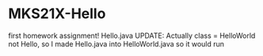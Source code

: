 # MKS21X-Hello
first homework assignment! Hello.java
UPDATE:
Actually class = HelloWorld not Hello, so I made Hello.java into HelloWorld.java so it would run
